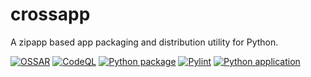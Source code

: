 # crossapp

A zipapp based app packaging and distribution utility for Python.

[![OSSAR](https://github.com/aerocyber/crossapp/actions/workflows/ossar-analysis.yml/badge.svg)](https://github.com/aerocyber/crossapp/actions/workflows/ossar-analysis.yml) [![CodeQL](https://github.com/aerocyber/crossapp/actions/workflows/codeql-analysis.yml/badge.svg)](https://github.com/aerocyber/crossapp/actions/workflows/codeql-analysis.yml) [![Python package](https://github.com/aerocyber/crossapp/actions/workflows/python-package.yml/badge.svg)](https://github.com/aerocyber/crossapp/actions/workflows/python-package.yml) [![Pylint](https://github.com/aerocyber/crossapp/actions/workflows/pylint.yml/badge.svg)](https://github.com/aerocyber/crossapp/actions/workflows/pylint.yml) [![Python application](https://github.com/aerocyber/crossapp/actions/workflows/python-app.yml/badge.svg)](https://github.com/aerocyber/crossapp/actions/workflows/python-app.yml)
